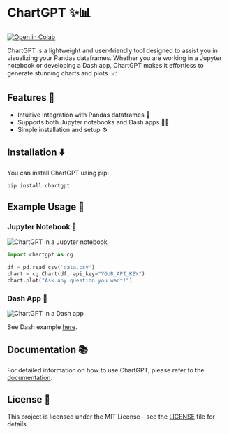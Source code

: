 # ChartGPT ✨📊

[![Open in Colab](https://camo.githubusercontent.com/84f0493939e0c4de4e6dbe113251b4bfb5353e57134ffd9fcab6b8714514d4d1/68747470733a2f2f636f6c61622e72657365617263682e676f6f676c652e636f6d2f6173736574732f636f6c61622d62616467652e737667)](https://colab.research.google.com/drive/1KvXzl8W_WfmS-_VSG12A9eyT2YAHL1HE?usp=sharing)

ChartGPT is a lightweight and user-friendly tool designed to assist you in visualizing your Pandas dataframes. Whether you are working in a Jupyter notebook or developing a Dash app, ChartGPT makes it effortless to generate stunning charts and plots. 📈

## Features 🌟

- Intuitive integration with Pandas dataframes 🐼
- Supports both Jupyter notebooks and Dash apps 📓🚀
- Simple installation and setup ⚙️

## Installation ⬇️

You can install ChartGPT using pip:

```shell
pip install chartgpt
```

## Example Usage 🎉

### Jupyter Notebook 📔

![ChartGPT in a Jupyter notebook](docs/assets/notebook.png)

```python
import chartgpt as cg

df = pd.read_csv('data.csv')
chart = cg.Chart(df, api_key="YOUR_API_KEY")
chart.plot("Ask any question you want!")
```

### Dash App 🚀

![ChartGPT in a Dash app](docs/assets/dash.png)

See Dash example [here](https://colab.research.google.com/drive/1KvXzl8W_WfmS-_VSG12A9eyT2YAHL1HE?usp=sharing).

## Documentation 📚

For detailed information on how to use ChartGPT, please refer to the [documentation](https://chatgpt.github.io/chart/).

## License 📜

This project is licensed under the MIT License - see the [LICENSE](LICENSE) file for details.
